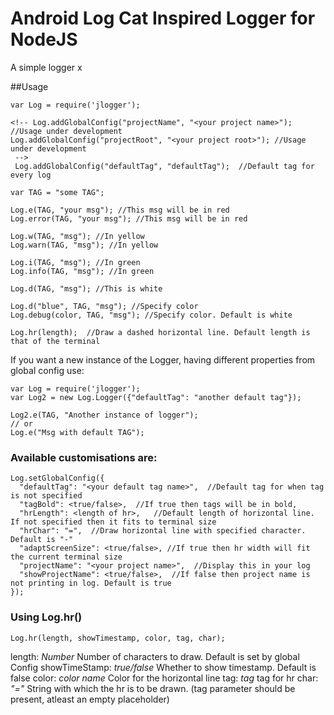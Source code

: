 # Android Log Cat Inspired Logger for NodeJS

A simple logger x

##Usage

```
var Log = require('jlogger');

<!-- Log.addGlobalConfig("projectName", "<your project name>"); //Usage under development
Log.addGlobalConfig("projectRoot", "<your project root>"); //Usage under development
 -->
 Log.addGlobalConfig("defaultTag", "defaultTag");  //Default tag for every log

var TAG = "some TAG";

Log.e(TAG, "your msg"); //This msg will be in red
Log.error(TAG, "your msg"); //This msg will be in red

Log.w(TAG, "msg"); //In yellow
Log.warn(TAG, "msg"); //In yellow

Log.i(TAG, "msg"); //In green
Log.info(TAG, "msg"); //In green

Log.d(TAG, "msg"); //This is white

Log.d("blue", TAG, "msg"); //Specify color
Log.debug(color, TAG, "msg"); //Specify color. Default is white

Log.hr(length);  //Draw a dashed horizontal line. Default length is that of the terminal
```

If you want a new instance of the Logger, having different properties from global config use:

```
var Log = require('jlogger');
var Log2 = new Log.Logger({"defaultTag": "another default tag"});

Log2.e(TAG, "Another instance of logger");
// or
Log.e("Msg with default TAG");

```

### Available customisations are:

```
Log.setGlobalConfig({
  "defaultTag": "<your default tag name>",  //Default tag for when tag is not specified
  "tagBold": <true/false>,  //If true then tags will be in bold,
  "hrLength": <length of hr>,   //Default length of horizontal line. If not specified then it fits to terminal size
  "hrChar": "=",  //Draw horizontal line with specified character. Default is "-"
  "adaptScreenSize": <true/false>, //If true then hr width will fit the current terminal size
  "projectName": "<your project name>",  //Display this in your log
  "showProjectName": <true/false>,  //If false then project name is not printing in log. Default is true
});

```


### Using Log.hr()

```
Log.hr(length, showTimestamp, color, tag, char);
```

length: *Number*        Number of characters to draw. Default is set by global Config
showTimeStamp:  *true/false*      Whether to show timestamp. Default is false
color: *color name*     Color for the horizontal line
tag: *tag*     tag for hr
char: *"="*     String with which the hr is to be drawn. (tag parameter should be present, atleast an empty placeholder)
